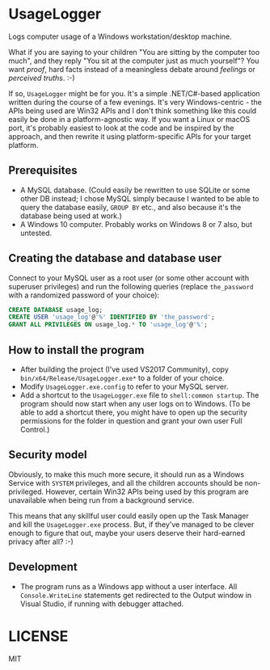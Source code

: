 # UsageLogger

Logs computer usage of a Windows workstation/desktop machine.

What if you are saying to your children "You are sitting by the computer too much", and they reply
"You sit at the computer just as much yourself"? You want _proof_, hard facts instead of a meaningless
debate around _feelings_ or _perceived truths_. :-)

If so, `UsageLogger` might be for you. It's a simple .NET/C#-based application written during the course
of a few evenings. It's very Windows-centric - the APIs being used are Win32 APIs and I don't think
something like this could easily be done in a platform-agnostic way. If you want a Linux or macOS port,
it's probably easiest to look at the code and be inspired by the approach, and then rewrite it using
platform-specific APIs for your target platform.

## Prerequisites

- A MySQL database. (Could easily be rewritten to use SQLite or some other DB instead; I chose MySQL
  simply because I wanted to be able to query the database easily, `GROUP BY` etc., and also because
  it's the database being used at work.)
- A Windows 10 computer. Probably works on Windows 8 or 7 also, but untested.

## Creating the database and database user

Connect to your MySQL user as a root user (or some other account with superuser privileges) and run
the following queries (replace `the_password` with a randomized password of your choice):

```sql
CREATE DATABASE usage_log;
CREATE USER 'usage_log'@'%' IDENTIFIED BY 'the_password';
GRANT ALL PRIVILEGES ON usage_log.* TO 'usage_log'@'%';
```

## How to install the program

- After building the project (I've used VS2017 Community), copy `bin/x64/Release/UsageLogger.exe*` to
  a folder of your choice.
- Modify `UsageLogger.exe.config` to refer to your MySQL server.
- Add a shortcut to the `UsageLogger.exe` file to `shell:common startup`. The program should now start
  when any user logs on to Windows. (To be able to add a shortcut there, you might have to open up
  the security permissions for the folder in question and grant your own user Full Control.)

## Security model

Obviously, to make this much more secure, it should run as a Windows Service with `SYSTEM` privileges,
and all the children accounts should be non-privileged. However, certain Win32 APIs being used by this
program are unavailable when being run from a background service.

This means that any skillful user could easily open up the Task Manager and kill the `UsageLogger.exe`
process. But, if they've managed to be clever enough to figure that out, maybe your users deserve their
hard-earned privacy after all? :-)

## Development

- The program runs as a Windows app without a user interface. All `Console.WriteLine` statements get
  redirected to the Output window in Visual Studio, if running with debugger attached.

# LICENSE

MIT

